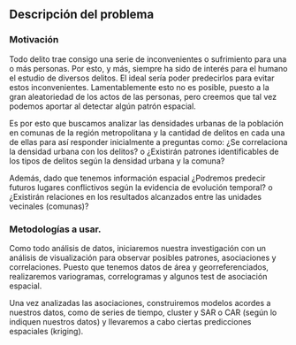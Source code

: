 ## Descripción del problema

### Motivación

Todo delito trae consigo una serie de inconvenientes o sufrimiento para una o más personas. Por esto, y más, siempre ha sido de interés para el humano el estudio de diversos delitos. El ideal sería poder predecirlos para evitar estos inconvenientes. Lamentablemente esto no es posible, puesto a la gran aleatoriedad de los actos de las personas, pero creemos que tal vez podemos aportar al detectar algún patrón espacial. 

Es por esto que buscamos analizar las densidades urbanas de la población en comunas de la región metropolitana y la cantidad de delitos en cada una de ellas para así responder inicialmente a preguntas como:
¿Se correlaciona la densidad urbana con los delitos? o ¿Existirán patrones identificables de los tipos de delitos según la densidad urbana y la comuna?

Además, dado que tenemos información espacial ¿Podremos predecir futuros lugares conflictivos según la evidencia de evolución temporal? o ¿Existirán relaciones en los resultados alcanzados entre las unidades vecinales (comunas)?

### Metodologías a usar.

Como todo análisis de datos, iniciaremos nuestra investigación con un análisis de visualización para observar posibles patrones, asociaciones y correlaciones. Puesto que tenemos datos de área y georreferenciados, realizaremos variogramas, correlogramas y algunos test de asociación espacial.

Una vez analizadas las asociaciones, construiremos modelos acordes a nuestros datos, como de series de tiempo, cluster y SAR o CAR (según lo indiquen nuestros datos) y llevaremos a cabo ciertas predicciones espaciales (kriging).